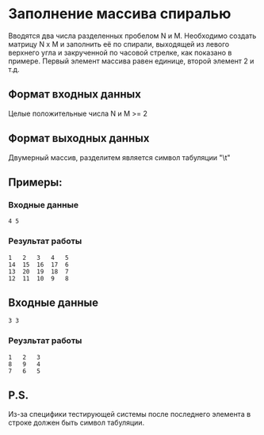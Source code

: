 # Заполнение массива спиралью
Вводятся два числа разделенных пробелом N и M. 
Необходимо создать матрицу N x M и заполнить её по спирали, 
выходящей из левого верхнего угла и закрученной по часовой 
стрелке, как показано в примере. Первый элемент массива 
равен единице, второй элемент 2 и т.д.


## Формат входных данных
Целые положительные числа N и M >= 2
## Формат выходных данных
Двумерный массив, разделитем является 
символ табуляции "\t"

## Примеры:
### Входные данные
```
4 5
```
### Результат работы
```
1	2	3	4	5	
14	15	16	17	6	
13	20	19	18	7	
12	11	10	9	8	
```

## Входные данные
```
3 3
```
### Реузльтат работы
```
1	2	3	
8	9	4	
7	6	5	
```
## P.S. 
Из-за специфики тестирующей системы после 
последнего элемента в строке должен быть символ 
табуляции.